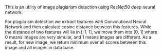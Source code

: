 This is an utility of image plagiarism detection using ResNet50 deep neural network.


For plagiarism detection we extract features with Convolutional Neural Network and then calculate cosine distance between this features. While the distance of two features will lie in [-1, 1], we move them into [0, 1] where 0 means images are very simular, and 1 means images are different. As a result, for new image, we return minimum over all scores between this image and all images in data base.  